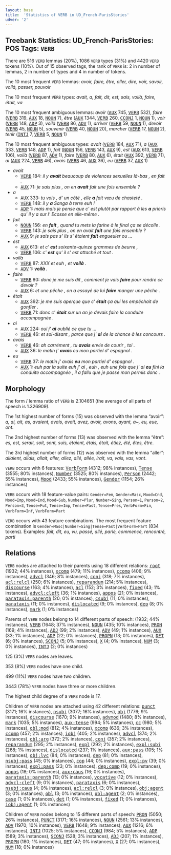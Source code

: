 ```yaml
---
layout: base
title:  'Statistics of VERB in UD_French-ParisStories'
udver: '2'
---
```


## Treebank Statistics: UD_French-ParisStories: POS Tags: `VERB`

There are 516 `VERB` lemmas (20%), 1086 `VERB` types (31%) and 4420 `VERB` tokens (10%).
Out of 15 observed tags, the rank of `VERB` is: 2 in number of lemmas, 2 in number of types and 4 in number of tokens.

The 10 most frequent `VERB` lemmas: <em>avoir, faire, être, aller, dire, voir, savoir, voilà, passer, pouvoir</em>

The 10 most frequent `VERB` types:  <em>avait, a, fait, dit, est, sais, voilà, faire, était, va</em>

The 10 most frequent ambiguous lemmas: <em>avoir</em> (<tt><a href="fr_parisstories-pos-AUX.html">AUX</a></tt> 745, <tt><a href="fr_parisstories-pos-VERB.html">VERB</a></tt> 532), <em>faire</em> (<tt><a href="fr_parisstories-pos-VERB.html">VERB</a></tt> 319, <tt><a href="fr_parisstories-pos-AUX.html">AUX</a></tt> 18, <tt><a href="fr_parisstories-pos-NOUN.html">NOUN</a></tt> 7), <em>être</em> (<tt><a href="fr_parisstories-pos-AUX.html">AUX</a></tt> 1344, <tt><a href="fr_parisstories-pos-VERB.html">VERB</a></tt> 260, <tt><a href="fr_parisstories-pos-CCONJ.html">CCONJ</a></tt> 1, <tt><a href="fr_parisstories-pos-NOUN.html">NOUN</a></tt> 1), <em>voir</em> (<tt><a href="fr_parisstories-pos-VERB.html">VERB</a></tt> 148, <tt><a href="fr_parisstories-pos-ADP.html">ADP</a></tt> 3), <em>voilà</em> (<tt><a href="fr_parisstories-pos-VERB.html">VERB</a></tt> 86, <tt><a href="fr_parisstories-pos-ADV.html">ADV</a></tt> 1), <em>arriver</em> (<tt><a href="fr_parisstories-pos-VERB.html">VERB</a></tt> 59, <tt><a href="fr_parisstories-pos-NOUN.html">NOUN</a></tt> 1), <em>devoir</em> (<tt><a href="fr_parisstories-pos-VERB.html">VERB</a></tt> 45, <tt><a href="fr_parisstories-pos-NOUN.html">NOUN</a></tt> 5), <em>souvenir</em> (<tt><a href="fr_parisstories-pos-VERB.html">VERB</a></tt> 40, <tt><a href="fr_parisstories-pos-NOUN.html">NOUN</a></tt> 20), <em>marcher</em> (<tt><a href="fr_parisstories-pos-VERB.html">VERB</a></tt> 17, <tt><a href="fr_parisstories-pos-NOUN.html">NOUN</a></tt> 2), <em>tenir</em> (<tt><a href="fr_parisstories-pos-INTJ.html">INTJ</a></tt> 7, <tt><a href="fr_parisstories-pos-VERB.html">VERB</a></tt> 5, <tt><a href="fr_parisstories-pos-NOUN.html">NOUN</a></tt> 1)

The 10 most frequent ambiguous types:  <em>avait</em> (<tt><a href="fr_parisstories-pos-VERB.html">VERB</a></tt> 184, <tt><a href="fr_parisstories-pos-AUX.html">AUX</a></tt> 71), <em>a</em> (<tt><a href="fr_parisstories-pos-AUX.html">AUX</a></tt> 333, <tt><a href="fr_parisstories-pos-VERB.html">VERB</a></tt> 148, <tt><a href="fr_parisstories-pos-ADP.html">ADP</a></tt> 1), <em>fait</em> (<tt><a href="fr_parisstories-pos-NOUN.html">NOUN</a></tt> 156, <tt><a href="fr_parisstories-pos-VERB.html">VERB</a></tt> 143, <tt><a href="fr_parisstories-pos-AUX.html">AUX</a></tt> 9), <em>est</em> (<tt><a href="fr_parisstories-pos-AUX.html">AUX</a></tt> 613, <tt><a href="fr_parisstories-pos-VERB.html">VERB</a></tt> 106), <em>voilà</em> (<tt><a href="fr_parisstories-pos-VERB.html">VERB</a></tt> 87, <tt><a href="fr_parisstories-pos-ADV.html">ADV</a></tt> 1), <em>faire</em> (<tt><a href="fr_parisstories-pos-VERB.html">VERB</a></tt> 80, <tt><a href="fr_parisstories-pos-AUX.html">AUX</a></tt> 6), <em>était</em> (<tt><a href="fr_parisstories-pos-AUX.html">AUX</a></tt> 392, <tt><a href="fr_parisstories-pos-VERB.html">VERB</a></tt> 71), <em>ai</em> (<tt><a href="fr_parisstories-pos-AUX.html">AUX</a></tt> 224, <tt><a href="fr_parisstories-pos-VERB.html">VERB</a></tt> 46), <em>avais</em> (<tt><a href="fr_parisstories-pos-VERB.html">VERB</a></tt> 46, <tt><a href="fr_parisstories-pos-AUX.html">AUX</a></tt> 36), <em>eu</em> (<tt><a href="fr_parisstories-pos-VERB.html">VERB</a></tt> 37, <tt><a href="fr_parisstories-pos-AUX.html">AUX</a></tt> 1)


* <em>avait</em>
  * <tt><a href="fr_parisstories-pos-VERB.html">VERB</a></tt> 184: <em>il y <b>avait</b> beaucoup de violences sexuelles là-bas , en fait .</em>
  * <tt><a href="fr_parisstories-pos-AUX.html">AUX</a></tt> 71: <em>je sais plus , on en <b>avait</b> fait une fois ensemble ?</em>
* <em>a</em>
  * <tt><a href="fr_parisstories-pos-AUX.html">AUX</a></tt> 333: <em>tu vois , d' un côté , elle <b>a</b> fait vœu de chasteté .</em>
  * <tt><a href="fr_parisstories-pos-VERB.html">VERB</a></tt> 148: <em>il y <b>a</b> Sanga à terre euh !</em>
  * <tt><a href="fr_parisstories-pos-ADP.html">ADP</a></tt> 1: <em>mais mais je pense que c' est plutôt par rapport à les <b>a</b> prioris qu' il y a sur l' Ecosse en elle-même .</em>
* <em>fait</em>
  * <tt><a href="fr_parisstories-pos-NOUN.html">NOUN</a></tt> 156: <em>en <b>fait</b> , quand tu mets la farine à le final ça se décolle .</em>
  * <tt><a href="fr_parisstories-pos-VERB.html">VERB</a></tt> 143: <em>je sais plus , on en avait <b>fait</b> une fois ensemble ?</em>
  * <tt><a href="fr_parisstories-pos-AUX.html">AUX</a></tt> 9: <em>je sais pas s' ils s' étaient <b>fait</b> engueuler ou …</em>
* <em>est</em>
  * <tt><a href="fr_parisstories-pos-AUX.html">AUX</a></tt> 613: <em>et c' <b>est</b> soixante-quinze grammes de beurre ,</em>
  * <tt><a href="fr_parisstories-pos-VERB.html">VERB</a></tt> 106: <em>c' <b>est</b> qu' il s' est attaché et tout .</em>
* <em>voilà</em>
  * <tt><a href="fr_parisstories-pos-VERB.html">VERB</a></tt> 87: <em>XXX et euh , et <b>voilà</b> .</em>
  * <tt><a href="fr_parisstories-pos-ADV.html">ADV</a></tt> 1: <em><b>voilà</b> .</em>
* <em>faire</em>
  * <tt><a href="fr_parisstories-pos-VERB.html">VERB</a></tt> 80: <em>donc je me suis dit , comment je vais <b>faire</b> pour rendre ce devoir ?</em>
  * <tt><a href="fr_parisstories-pos-AUX.html">AUX</a></tt> 6: <em>et une pêche , on a essayé de lui <b>faire</b> manger une pêche .</em>
* <em>était</em>
  * <tt><a href="fr_parisstories-pos-AUX.html">AUX</a></tt> 392: <em>je me suis aperçue que c' <b>était</b> ça qui les empêchait de gonfler .</em>
  * <tt><a href="fr_parisstories-pos-VERB.html">VERB</a></tt> 71: <em>donc c' <b>était</b> sur un an je devais faire la conduite accompagnée .</em>
* <em>ai</em>
  * <tt><a href="fr_parisstories-pos-AUX.html">AUX</a></tt> 224: <em>oui j' <b>ai</b> oublié ce que tu …</em>
  * <tt><a href="fr_parisstories-pos-VERB.html">VERB</a></tt> 46: <em>et soi-disant , parce que j' <b>ai</b> de la chance à les concours .</em>
* <em>avais</em>
  * <tt><a href="fr_parisstories-pos-VERB.html">VERB</a></tt> 46: <em>ah carrément , tu <b>avais</b> envie de courir , toi .</em>
  * <tt><a href="fr_parisstories-pos-AUX.html">AUX</a></tt> 36: <em>le matin j' <b>avais</b> eu mon partiel d' espagnol .</em>
* <em>eu</em>
  * <tt><a href="fr_parisstories-pos-VERB.html">VERB</a></tt> 37: <em>le matin j' avais <b>eu</b> mon partiel d' espagnol .</em>
  * <tt><a href="fr_parisstories-pos-AUX.html">AUX</a></tt> 1: <em>euh par la suite euh j' ai , euh , euh une fois que j' ai <b>eu</b> fini la conduite accompagnée , il a fallu que je passe mon permis donc .</em>

## Morphology

The form / lemma ratio of `VERB` is 2.104651 (the average of all parts of speech is 1.326909).

The 1st highest number of forms (15) was observed with the lemma “avoir”: <em>a, ai, ait, as, avaient, avais, avait, avez, avoir, avons, ayant, a~, eu, eue, ont</em>.

The 2nd highest number of forms (13) was observed with the lemma “être”: <em>es, est, serait, soit, sont, suis, étaient, étais, était, étiez, été, êtes, être</em>.

The 3rd highest number of forms (12) was observed with the lemma “aller”: <em>allaient, allais, allait, aller, allez, allé, allée, irait, va, vais, vas, vont</em>.

`VERB` occurs with 6 features: <tt><a href="fr_parisstories-feat-VerbForm.html">VerbForm</a></tt> (4312; 98% instances), <tt><a href="fr_parisstories-feat-Tense.html">Tense</a></tt> (3555; 80% instances), <tt><a href="fr_parisstories-feat-Number.html">Number</a></tt> (3525; 80% instances), <tt><a href="fr_parisstories-feat-Person.html">Person</a></tt> (2442; 55% instances), <tt><a href="fr_parisstories-feat-Mood.html">Mood</a></tt> (2433; 55% instances), <tt><a href="fr_parisstories-feat-Gender.html">Gender</a></tt> (1154; 26% instances)

`VERB` occurs with 18 feature-value pairs: `Gender=Fem`, `Gender=Masc`, `Mood=Cnd`, `Mood=Imp`, `Mood=Ind`, `Mood=Sub`, `Number=Plur`, `Number=Sing`, `Person=1`, `Person=2`, `Person=3`, `Tense=Fut`, `Tense=Imp`, `Tense=Past`, `Tense=Pres`, `VerbForm=Fin`, `VerbForm=Inf`, `VerbForm=Part`

`VERB` occurs with 43 feature combinations.
The most frequent feature combination is `Gender=Masc|Number=Sing|Tense=Past|VerbForm=Part` (834 tokens).
Examples: <em>fait, dit, eu, vu, passé, allé, parlé, commencé, rencontré, parti</em>


## Relations

`VERB` nodes are attached to their parents using 18 different relations: <tt><a href="fr_parisstories-dep-root.html">root</a></tt> (1932; 44% instances), <tt><a href="fr_parisstories-dep-xcomp.html">xcomp</a></tt> (479; 11% instances), <tt><a href="fr_parisstories-dep-ccomp.html">ccomp</a></tt> (406; 9% instances), <tt><a href="fr_parisstories-dep-advcl.html">advcl</a></tt> (346; 8% instances), <tt><a href="fr_parisstories-dep-conj.html">conj</a></tt> (318; 7% instances), <tt><a href="fr_parisstories-dep-acl-relcl.html">acl:relcl</a></tt> (250; 6% instances), <tt><a href="fr_parisstories-dep-reparandum.html">reparandum</a></tt> (214; 5% instances), <tt><a href="fr_parisstories-dep-discourse.html">discourse</a></tt> (163; 4% instances), <tt><a href="fr_parisstories-dep-acl.html">acl</a></tt> (152; 3% instances), <tt><a href="fr_parisstories-dep-fixed.html">fixed</a></tt> (43; 1% instances), <tt><a href="fr_parisstories-dep-advcl-cleft.html">advcl:cleft</a></tt> (36; 1% instances), <tt><a href="fr_parisstories-dep-appos.html">appos</a></tt> (21; 0% instances), <tt><a href="fr_parisstories-dep-parataxis-parenth.html">parataxis:parenth</a></tt> (20; 0% instances), <tt><a href="fr_parisstories-dep-csubj.html">csubj</a></tt> (11; 0% instances), <tt><a href="fr_parisstories-dep-parataxis.html">parataxis</a></tt> (11; 0% instances), <tt><a href="fr_parisstories-dep-dislocated.html">dislocated</a></tt> (9; 0% instances), <tt><a href="fr_parisstories-dep-dep.html">dep</a></tt> (8; 0% instances), <tt><a href="fr_parisstories-dep-mark.html">mark</a></tt> (1; 0% instances)

Parents of `VERB` nodes belong to 14 different parts of speech:  (1932; 44% instances), <tt><a href="fr_parisstories-pos-VERB.html">VERB</a></tt> (1648; 37% instances), <tt><a href="fr_parisstories-pos-NOUN.html">NOUN</a></tt> (435; 10% instances), <tt><a href="fr_parisstories-pos-PRON.html">PRON</a></tt> (169; 4% instances), <tt><a href="fr_parisstories-pos-ADJ.html">ADJ</a></tt> (99; 2% instances), <tt><a href="fr_parisstories-pos-ADV.html">ADV</a></tt> (49; 1% instances), <tt><a href="fr_parisstories-pos-AUX.html">AUX</a></tt> (33; 1% instances), <tt><a href="fr_parisstories-pos-ADP.html">ADP</a></tt> (22; 0% instances), <tt><a href="fr_parisstories-pos-PROPN.html">PROPN</a></tt> (13; 0% instances), <tt><a href="fr_parisstories-pos-DET.html">DET</a></tt> (6; 0% instances), <tt><a href="fr_parisstories-pos-SCONJ.html">SCONJ</a></tt> (5; 0% instances), <tt><a href="fr_parisstories-pos-X.html">X</a></tt> (4; 0% instances), <tt><a href="fr_parisstories-pos-NUM.html">NUM</a></tt> (3; 0% instances), <tt><a href="fr_parisstories-pos-INTJ.html">INTJ</a></tt> (2; 0% instances)

125 (3%) `VERB` nodes are leaves.

353 (8%) `VERB` nodes have one child.

499 (11%) `VERB` nodes have two children.

3443 (78%) `VERB` nodes have three or more children.

The highest child degree of a `VERB` node is 17.

Children of `VERB` nodes are attached using 42 different relations: <tt><a href="fr_parisstories-dep-punct.html">punct</a></tt> (3171; 16% instances), <tt><a href="fr_parisstories-dep-nsubj.html">nsubj</a></tt> (3077; 16% instances), <tt><a href="fr_parisstories-dep-obj.html">obj</a></tt> (1776; 9% instances), <tt><a href="fr_parisstories-dep-discourse.html">discourse</a></tt> (1670; 9% instances), <tt><a href="fr_parisstories-dep-advmod.html">advmod</a></tt> (1480; 8% instances), <tt><a href="fr_parisstories-dep-mark.html">mark</a></tt> (1035; 5% instances), <tt><a href="fr_parisstories-dep-aux-tense.html">aux:tense</a></tt> (994; 5% instances), <tt><a href="fr_parisstories-dep-cc.html">cc</a></tt> (980; 5% instances), <tt><a href="fr_parisstories-dep-obl-mod.html">obl:mod</a></tt> (812; 4% instances), <tt><a href="fr_parisstories-dep-xcomp.html">xcomp</a></tt> (636; 3% instances), <tt><a href="fr_parisstories-dep-ccomp.html">ccomp</a></tt> (457; 2% instances), <tt><a href="fr_parisstories-dep-iobj.html">iobj</a></tt> (405; 2% instances), <tt><a href="fr_parisstories-dep-advcl.html">advcl</a></tt> (374; 2% instances), <tt><a href="fr_parisstories-dep-obl-arg.html">obl:arg</a></tt> (372; 2% instances), <tt><a href="fr_parisstories-dep-conj.html">conj</a></tt> (357; 2% instances), <tt><a href="fr_parisstories-dep-reparandum.html">reparandum</a></tt> (295; 2% instances), <tt><a href="fr_parisstories-dep-expl.html">expl</a></tt> (292; 2% instances), <tt><a href="fr_parisstories-dep-expl-subj.html">expl:subj</a></tt> (268; 1% instances), <tt><a href="fr_parisstories-dep-dislocated.html">dislocated</a></tt> (237; 1% instances), <tt><a href="fr_parisstories-dep-aux-pass.html">aux:pass</a></tt> (105; 1% instances), <tt><a href="fr_parisstories-dep-obj-lvc.html">obj:lvc</a></tt> (84; 0% instances), <tt><a href="fr_parisstories-dep-dep.html">dep</a></tt> (81; 0% instances), <tt><a href="fr_parisstories-dep-nsubj-pass.html">nsubj:pass</a></tt> (45; 0% instances), <tt><a href="fr_parisstories-dep-cop.html">cop</a></tt> (44; 0% instances), <tt><a href="fr_parisstories-dep-expl-pv.html">expl:pv</a></tt> (39; 0% instances), <tt><a href="fr_parisstories-dep-expl-pass.html">expl:pass</a></tt> (23; 0% instances), <tt><a href="fr_parisstories-dep-dep-comp.html">dep:comp</a></tt> (19; 0% instances), <tt><a href="fr_parisstories-dep-appos.html">appos</a></tt> (18; 0% instances), <tt><a href="fr_parisstories-dep-aux-caus.html">aux:caus</a></tt> (16; 0% instances), <tt><a href="fr_parisstories-dep-parataxis-parenth.html">parataxis:parenth</a></tt> (13; 0% instances), <tt><a href="fr_parisstories-dep-vocative.html">vocative</a></tt> (12; 0% instances), <tt><a href="fr_parisstories-dep-advcl-cleft.html">advcl:cleft</a></tt> (9; 0% instances), <tt><a href="fr_parisstories-dep-parataxis.html">parataxis</a></tt> (6; 0% instances), <tt><a href="fr_parisstories-dep-nsubj-caus.html">nsubj:caus</a></tt> (4; 0% instances), <tt><a href="fr_parisstories-dep-acl-relcl.html">acl:relcl</a></tt> (3; 0% instances), <tt><a href="fr_parisstories-dep-obj-agent.html">obj:agent</a></tt> (3; 0% instances), <tt><a href="fr_parisstories-dep-obl.html">obl</a></tt> (3; 0% instances), <tt><a href="fr_parisstories-dep-obl-agent.html">obl:agent</a></tt> (2; 0% instances), <tt><a href="fr_parisstories-dep-case.html">case</a></tt> (1; 0% instances), <tt><a href="fr_parisstories-dep-det.html">det</a></tt> (1; 0% instances), <tt><a href="fr_parisstories-dep-fixed.html">fixed</a></tt> (1; 0% instances), <tt><a href="fr_parisstories-dep-iobj-agent.html">iobj:agent</a></tt> (1; 0% instances)

Children of `VERB` nodes belong to 15 different parts of speech: <tt><a href="fr_parisstories-pos-PRON.html">PRON</a></tt> (5050; 26% instances), <tt><a href="fr_parisstories-pos-PUNCT.html">PUNCT</a></tt> (3171; 16% instances), <tt><a href="fr_parisstories-pos-NOUN.html">NOUN</a></tt> (2561; 13% instances), <tt><a href="fr_parisstories-pos-ADV.html">ADV</a></tt> (1970; 10% instances), <tt><a href="fr_parisstories-pos-VERB.html">VERB</a></tt> (1648; 9% instances), <tt><a href="fr_parisstories-pos-AUX.html">AUX</a></tt> (1216; 6% instances), <tt><a href="fr_parisstories-pos-INTJ.html">INTJ</a></tt> (1025; 5% instances), <tt><a href="fr_parisstories-pos-CCONJ.html">CCONJ</a></tt> (984; 5% instances), <tt><a href="fr_parisstories-pos-ADP.html">ADP</a></tt> (589; 3% instances), <tt><a href="fr_parisstories-pos-SCONJ.html">SCONJ</a></tt> (528; 3% instances), <tt><a href="fr_parisstories-pos-ADJ.html">ADJ</a></tt> (207; 1% instances), <tt><a href="fr_parisstories-pos-PROPN.html">PROPN</a></tt> (180; 1% instances), <tt><a href="fr_parisstories-pos-DET.html">DET</a></tt> (47; 0% instances), <tt><a href="fr_parisstories-pos-X.html">X</a></tt> (27; 0% instances), <tt><a href="fr_parisstories-pos-NUM.html">NUM</a></tt> (18; 0% instances)

